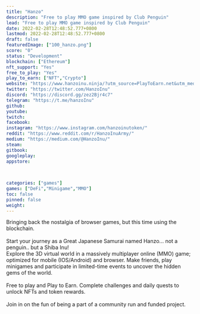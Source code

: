 ```yaml
---
title: "Hanzo"
description: "Free to play MMO game inspired by Club Penguin"
lead: "Free to play MMO game inspired by Club Penguin"
date: 2022-02-28T12:48:52.777+0800
lastmod: 2022-02-28T12:48:52.777+0800
draft: false
featuredImage: ["100_hanzo.png"]
score: "0"
status: "Development"
blockchain: ["Ethereum"]
nft_support: "Yes"
free_to_play: "Yes"
play_to_earn: ["NFT","Crypto"]
website: "https://www.hanzoinu.ninja/?utm_source=PlayToEarn.net&utm_medium=organic&utm_campaign=gamepage"
twitter: "https://twitter.com/HanzoInu"
discord: "https://discord.gg/zez2Bjr4c7"
telegram: "https://t.me/hanzoInu"
github: 
youtube: 
twitch: 
facebook: 
instagram: "https://www.instagram.com/hanzoinutoken/"
reddit: "https://www.reddit.com/r/HanzoInuArmy/"
medium: "https://medium.com/@HanzoInu/"
steam: 
gitbook: 
googleplay: 
appstore: 

  
    
categories: ["games"]
games: ["DeFi","Minigame","MMO"]
toc: false
pinned: false
weight: 
---
```

Bringing back the nostalgia of browser games, but this time using the blockchain. <br> <br> Start your journey as a Great Japanese Samurai named Hanzo... not a penguin.. but a Shiba Inu!<br> Explore the 3D virtual world in a massively multiplayer online (MMO) game; optimized for mobile (IOS/Android) and browser. Make friends, play minigames and participate in limited-time events to uncover the hidden gems of the world. <br> <br> Free to play and Play to Earn. Complete challenges and daily quests to unlock NFTs and token rewards. <br> <br> Join in on the fun of being a part of a community run and funded project.